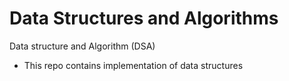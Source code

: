# Data Structures and Algorithms

Data structure and Algorithm (DSA)

- This repo contains implementation of data structures